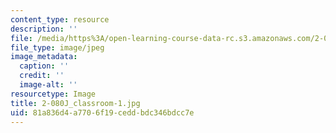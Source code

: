 ```yaml
---
content_type: resource
description: ''
file: /media/https%3A/open-learning-course-data-rc.s3.amazonaws.com/2-080j-structural-mechanics-fall-2013/81a836d4a7706f19ceddbdc346bdcc7e_2-080J_classroom-1.jpg
file_type: image/jpeg
image_metadata:
  caption: ''
  credit: ''
  image-alt: ''
resourcetype: Image
title: 2-080J_classroom-1.jpg
uid: 81a836d4-a770-6f19-cedd-bdc346bdcc7e
---
```

